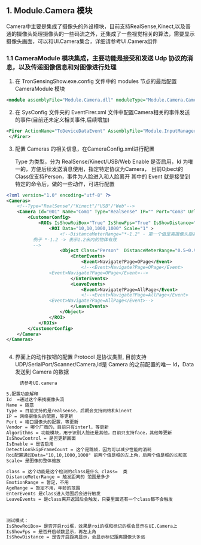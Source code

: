 
## 1. Module.Camera 模块

Camera中主要是集成了摄像头的外设模块，目前支持RealSense,Kinect,以及普通的摄像头处理摄像头的一些码流之外，还集成了一些视觉相关的算法，需要显示摄像头画面，可以和UI.Camera集合，详细请参考UI.Camera组件

### 1.1 CameraModule 模块集成，主要功能是接受和发送 Udp 协议的消息，以及传递图像信息和对图像进行处理

1. 在 TronSensingShow.exe.config 文件中的 modules 节点的最后配置 CameraModule 模块

```xml
<module assemblyFile="Module.Camera.dll" moduleType="Module.Camera.CameraModule, Module.Camera, Version=1.0.0.0, Culture=neutral, PublicKeyToken=null" moduleName="Module.Camera" startupLoaded="true" />
```

2. 在 SysConfig 文件夹的 EventFirer.xml 文件中配置Camera相关的事件发送的事件(目前还未定义相关事件,后续增加)

```xml
<Firer ActionName="ToDeviceDataEvent" AssemblyFile="Module.InputManager.dll" TypeName="Module.InputManager.Event.Fires.ToDeviceDataEventFirer, Module.InputManager, Version=1.0.0.0, Culture=neutral, PublicKeyToken=null">
 </Firer>
```

3. 配置 Cameras 的相关信息，在CameraConfig.xml进行配置

   Type 为类型，分为 RealSense/Kinect/USB/Web
   Enable 是否启用，Id 为唯一的，方便后续发送消息使用，指定特定协议为Camera，
   目前Ojbect的Class仅支持Person，事件为人脸进入和人脸离开
   其中的 Event 就是接受到特定的命令后，做的一些动作，可进行配置

```xml
<?xml version="1.0" encoding="utf-8" ?>
<Cameras>
	<!--Type="RealSense"/"Kinect"/"USB"/"Web"-->
	<Camera Id="001" Name="Com1" Type="RealSense" IP="" Port="Com3" Url="" Vendor="Intel" Algorithms="Face" IsShowControl="True" IsEnable="True" DetectionSkipFrameCount="1">
		<CustomerConfig>
			<ROIs IsShowRoiBox="True" IsShowFps="True" IsShowDistance="True">
				<ROI Data="10,10,1000,1000" Scale="1" >
					<!--DistanceMeterRange="*-1.2" - 第一个值是离摄像头距离近的值，第二个是离摄像头远的值
          例子 *-1.2 -> 表示1.2米内的物体有效
          -->
					<Object Class="Person"  DistanceMeterRange="0.5~0.9" EmotionRange="-1~-1" AgeRange="-1~-1">
						<EnterEvents>
							<Event>Navigate?Page=OPage</Event>
							<!--<Event>Navigate?Page=OPage</Event>
                <Event>Navigate?Page=OPage</Event>-->
						</EnterEvents>
						<LeaveEvents>
							<Event>Navigate?Page=AllPage</Event>
							<!--<Event>Navigate?Page=AllPage</Event>
                <Event>Navigate?Page=AllPage</Event>-->
						</LeaveEvents>
					</Object>
				</ROI>
			</ROIs>
		</CustomerConfig>
	</Camera>
</Cameras>



```

4. 界面上的动作按钮的配置
   Protocol 是协议类型, 目前支持 UDP/SerialPort/Scanner/Camera,Id是 Camera 的之前配置的唯一 Id，Data 发送到 Camera 的数据

```xml
     请参考UI.camera
```

```xml
5.配置功能解释
Id  =通过这个来找摄像头流
Name = 随意
Type = 目前支持的是realsense，后期会支持网络和kinent
IP = 网络摄像头的配置，等更新
Port = 端口摄像头的配置，等更新
Vendor = 哪个厂商的，目前只有interl，等更新
Algorithms = 功能模块，用于识别人脸还是其他，目前只支持face，其他等更新
IsShowControl = 是否更新画面
IsEnable = 是否启用
DetectionSkipFrameCount = 这个是跳帧，因为可以减少性能的消耗
Roi配置通过Data="10,10,1000,1000" 前两个值是框的左上角，后两个值是框的长和宽
Scale= 是图像的整体缩放

class = 这个功能是这个检测的class是什么 class=  类
DistanceMeterRange = 触发距离的 范围是多少 
EmotionRange = 暂定，不用
AgeRange = 暂定不用，年龄的范围
EnterEvents 是class进入范围后会进行触发
LeaveEvents = 是class离开返回后会触发，只要里面还有一个class都不会触发



测试模式：
IsShowRoiBox= 是否开启roi框，效果是roi的框和标记的框会显示在UI.Camera上
IsShowFps = 是否开启帧数显示，再左上角
IsShowDistance = 是否开启距离显示，会显示标记距离摄像头多远


```
